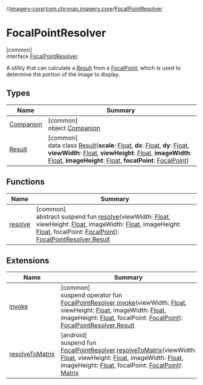 //[imagery-core](../../../index.md)/[com.chrynan.imagery.core](../index.md)/[FocalPointResolver](index.md)

# FocalPointResolver

[common]\
interface [FocalPointResolver](index.md)

A utility that can calculate a [Result](-result/index.md) from a [FocalPoint](../../com.chrynan.imagery.core.model/-focal-point/index.md), which is used to determine the portion of the image to display.

## Types

| Name | Summary |
|---|---|
| [Companion](-companion/index.md) | [common]<br>object [Companion](-companion/index.md) |
| [Result](-result/index.md) | [common]<br>data class [Result](-result/index.md)(**scale**: [Float](https://kotlinlang.org/api/latest/jvm/stdlib/kotlin/-float/index.html), **dx**: [Float](https://kotlinlang.org/api/latest/jvm/stdlib/kotlin/-float/index.html), **dy**: [Float](https://kotlinlang.org/api/latest/jvm/stdlib/kotlin/-float/index.html), **viewWidth**: [Float](https://kotlinlang.org/api/latest/jvm/stdlib/kotlin/-float/index.html), **viewHeight**: [Float](https://kotlinlang.org/api/latest/jvm/stdlib/kotlin/-float/index.html), **imageWidth**: [Float](https://kotlinlang.org/api/latest/jvm/stdlib/kotlin/-float/index.html), **imageHeight**: [Float](https://kotlinlang.org/api/latest/jvm/stdlib/kotlin/-float/index.html), **focalPoint**: [FocalPoint](../../com.chrynan.imagery.core.model/-focal-point/index.md)) |

## Functions

| Name | Summary |
|---|---|
| [resolve](resolve.md) | [common]<br>abstract suspend fun [resolve](resolve.md)(viewWidth: [Float](https://kotlinlang.org/api/latest/jvm/stdlib/kotlin/-float/index.html), viewHeight: [Float](https://kotlinlang.org/api/latest/jvm/stdlib/kotlin/-float/index.html), imageWidth: [Float](https://kotlinlang.org/api/latest/jvm/stdlib/kotlin/-float/index.html), imageHeight: [Float](https://kotlinlang.org/api/latest/jvm/stdlib/kotlin/-float/index.html), focalPoint: [FocalPoint](../../com.chrynan.imagery.core.model/-focal-point/index.md)): [FocalPointResolver.Result](-result/index.md) |

## Extensions

| Name | Summary |
|---|---|
| [invoke](../invoke.md) | [common]<br>suspend operator fun [FocalPointResolver](index.md).[invoke](../invoke.md)(viewWidth: [Float](https://kotlinlang.org/api/latest/jvm/stdlib/kotlin/-float/index.html), viewHeight: [Float](https://kotlinlang.org/api/latest/jvm/stdlib/kotlin/-float/index.html), imageWidth: [Float](https://kotlinlang.org/api/latest/jvm/stdlib/kotlin/-float/index.html), imageHeight: [Float](https://kotlinlang.org/api/latest/jvm/stdlib/kotlin/-float/index.html), focalPoint: [FocalPoint](../../com.chrynan.imagery.core.model/-focal-point/index.md)): [FocalPointResolver.Result](-result/index.md) |
| [resolveToMatrix](../resolve-to-matrix.md) | [android]<br>suspend fun [FocalPointResolver](index.md#1325895848%2FExtensions%2F-264708746).[resolveToMatrix](../resolve-to-matrix.md)(viewWidth: [Float](https://kotlinlang.org/api/latest/jvm/stdlib/kotlin/-float/index.html), viewHeight: [Float](https://kotlinlang.org/api/latest/jvm/stdlib/kotlin/-float/index.html), imageWidth: [Float](https://kotlinlang.org/api/latest/jvm/stdlib/kotlin/-float/index.html), imageHeight: [Float](https://kotlinlang.org/api/latest/jvm/stdlib/kotlin/-float/index.html), focalPoint: [FocalPoint](../../com.chrynan.imagery.core.model/-focal-point/index.md)): [Matrix](https://developer.android.com/reference/kotlin/android/graphics/Matrix.html) |
